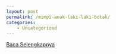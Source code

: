 ```yaml
---
layout: post
permalink: /mimpi-anak-laki-laki-botak/
categories:
    - Uncategorized
---
```


[Baca Selengkapnya](/10)